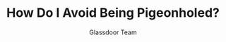 ---
title: How Do I Avoid Being Pigeonholed?
publication: glassdoor
article_url: https://www.glassdoor.com/blog/9-things-to-never-say-in-a-salary-negotiation/
author: Glassdoor Team
thumbnail: glassdoor.jpeg
publication_date: 06-08-2017
---